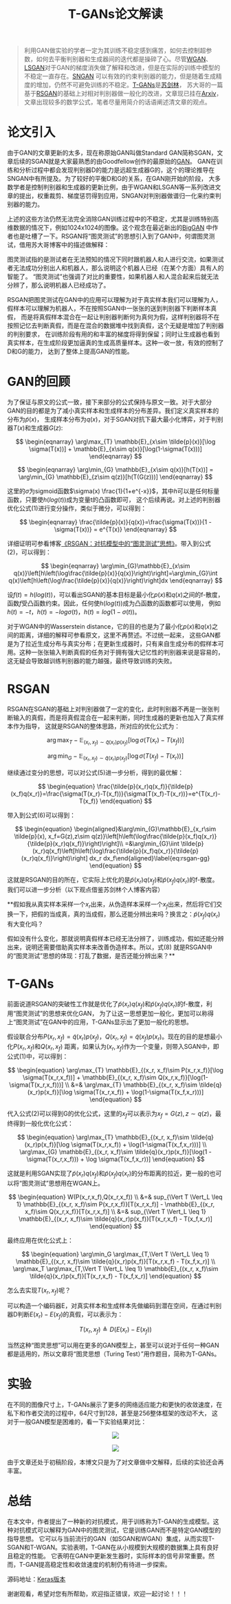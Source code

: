 ﻿---
layout: post
title: T-GANs论文解读
category: 技术
tags: [GAN]
description: 
---

> 利用GAN做实验的学者一定为其训练不稳定感到痛苦，如何去控制超参数，如何去平衡判别器和生成器间的迭代都是操碎了心。尽管[WGAN](https://arxiv.org/abs/1701.07875)、
[LSGAN](https://arxiv.org/abs/1611.04076)对于GAN的梯度消失做了解释和改进，但是在实际的训练中模型的不稳定一直存在。[SNGAN](https://arxiv.org/abs/1802.05957)
可以有效的约束判别器的能力，但是随着生成精度的增加，仍然不可避免训练的不稳定。[T-GANs](https://arxiv.org/abs/1810.10948)是[苏剑林](https://kexue.fm)，
苏大哥的一篇基于[RSGAN](https://arxiv.org/abs/1807.00734)的基础上对相对判别器做一般化的改进，文章现已挂在[Arxiv](https://arxiv.org/abs/1810.10948)，
文章出现较多的数学公式，笔者尽量用简介的话语阐述清文章的观点。

# 论文引入

由于GAN的文章更新的太多，现在称原始GAN叫做Standard GAN简称SGAN，文章后续的SGAN就是大家最熟悉的由Goodfellow创作的最原始的[GAN](https://arxiv.org/abs/1406.2661)。
GAN在训练和分析过程中都会发现判别器D的能力是远超生成器G的，这个的理论推导在SNGAN中有所提及。为了较好的平衡D和G的关系，在GAN刚开始的阶段，
大多数学者是控制判别器和生成器的更新比例，由于WGAN和LSGAN等一系列改进文章的提出，权重裁剪、梯度惩罚得到应用，SNGAN对判别器做谱归一化来约束判别器的能力。

上述的这些方法仍然无法完全消除GAN训练过程中的不稳定，尤其是训练特别高维数据的情况下，例如1024x1024的图像。这个观念在最近新出的[BigGAN](https://arxiv.org/abs/1809.11096)
中作者也是吐槽了一下。RSGAN将“图灵测试”的思想引入到了GAN中，何谓图灵测试，借用苏大哥博客中的描述做解释：

图灵测试指的是测试者在无法预知的情况下同时跟机器人和人进行交流，如果测试者无法成功分别出人和机器人，那么说明这个机器人已经（在某个方面）具有人的智能了。
“图灵测试”也强调了对比的重要性，如果机器人和人混合起来后就无法分辨了，那么说明机器人已经成功了。

RSGAN把图灵测试在GAN中的应用可以理解为对于真实样本我们可以理解为人，假样本可以理解为机器人，不在按照SGAN中一张张的送到判别器下判断样本真假，
而是将真假样本混合在一起让判别器判断何为真何为假，这样判别器将不在按照记忆去判断真假，而是在混合的数据堆中找到真假，这个无疑是增加了判别器的判别要求，
在训练阶段有用的和丰富的梯度将得到保留；同时让生成器也看到真实样本，在生成阶段更加逼真的生成高质量样本。这种一收一放，有效的控制了D和G的能力，
达到了整体上提高GAN的性能。

# GAN的回顾

为了保证与原文的公式一致，接下来部分的公式保持与原文一致。对于大部分GAN的目的都是为了减小真实样本和生成样本的分布差异。我们定义真实样本的分布为$\tilde{p}(x)$，
生成样本分布为$q(x)$，对于SGAN对抗下最大最小化博弈，对于判别器$T(x)$和生成器$G(z)$:

$$
\begin{eqnarray}
\arg\max_{T} \mathbb{E}_{x\sim \tilde{p}(x)}[\log \sigma(T(x))] + \mathbb{E}_{x\sim q(x)}[\log(1-\sigma(T(x)))]
\end{eqnarray}
$$

$$
\begin{eqnarray}
\arg\min_{G} \mathbb{E}_{x\sim q(x)}[h(T(x))] = \arg\min_{G} \mathbb{E}_{z\sim q(z)}[h(T(G(z)))]
\end{eqnarray}
$$

这里的$\sigma$为sigmoid函数$\sigma(x) \frac{1}{1+e^{-x}}$，其中$h$可以是任何标量函数，只要使$h(log(t))$成为变量t的凸函数即可，
这个后续再说。对上述的判别器优化公式(1)进行变分操作，类似于微分，可以得到：

$$
\begin{eqnarray}
\frac{\tilde{p}(x)}{q(x)}=\frac{\sigma(T(x))}{1 - \sigma(T(x))} = e^{T(x)}
\end{eqnarray}
$$

详细证明可参看博客[《RSGAN：对抗模型中的“图灵测试”思想》](https://kexue.fm/archives/6110)。带入到公式(2)，可以得到：

$$
\begin{eqnarray}
\arg\min_{G}\mathbb{E}_{x\sim q(x)}\left[h\left(\log\frac{\tilde{p}(x)}{q(x)}\right)\right]=\arg\min_{G}\int q(x)\left[h\left(\log\frac{\tilde{p}(x)}{q(x)}\right)\right]dx 
\end{eqnarray}
$$

设$f(t) = h(log(t))$，可以看出SGAN的基本目标是最小化$p(x)$和$q(x)$之间的f-散度，函数$f$受凸函数约束。因此，任何使$h(log(t))$成为凸函数的函数都可以使用，
例如$h(t)= -t$，$h(t) = - log \sigma(t)$，$h(t) = log(1 - \sigma (t))$。

对于WGAN中的Wasserstein distance，它的目的也是为了最小化$p(x)$和$q(x)$之间的距离，详细的解释可参看原文，这里不再赘述。不过统一起来，
这些GAN都是为了拉近生成分布与真实分布；在更新生成器时，只有来自生成分布的假样本可用。这种一张张输入判断真假的任务对于拥有强大记忆性的判别器来说是容易的，
这无疑会导致越训练判别器的能力越强，最终导致训练的失败。

# RSGAN

RSGAN在SGAN的基础上对判别器做了一定的变化，此时判别器不再是一张张判断输入的真假，而是将真假混合在一起来判断，同时生成器的更新也加入了真实样本作为指导，
这就是RSGAN的整体思路，所对应的优化公式为：

$$
\begin{equation}
\arg\max_{T} -\mathbb{E}_{(x_r, x_f)\sim \tilde{q}(x_r)p(x_f)}[\log \sigma(T(x_r)-T(x_f))]
\end{equation}
$$

$$
\begin{equation}
\arg\min_{G} -\mathbb{E}_{(x_r, x_f)\sim \tilde{q}(x_r)p(x_f)}[\log \sigma(T(x_f)-T(x_r))]
\end{equation}
$$

继续通过变分的思想，可以对公式(5)进一步分析，得到的最优解：

$$
\begin{equation}
\frac{\tilde{p}(x_r)q(x_f)}{\tilde{p}(x_f)q(x_r)}=\frac{\sigma(T(x_r)-T(x_f))}{\sigma(T(x_f)-T(x_r))}=e^{T(x_r)-T(x_f)}
\end{equation}
$$

带入到公式(6)可以得到：

$$
\begin{equation}
\begin{aligned}&\arg\min_{G}\mathbb{E}_{x_r\sim \tilde{p}(x), x_f=G(z),z\sim q(z)}\left[h\left(\log\frac{\tilde{p}(x_f)q(x_r)}{\tilde{p}(x_r)q(x_f)}\right)\right]\\ 
=&\arg\min_{G}\iint \tilde{p}(x_r)q(x_f)\left[h\left(\log\frac{\tilde{p}(x_f)q(x_r)}{\tilde{p}(x_r)q(x_f)}\right)\right] dx_r dx_f\end{aligned}\label{eq:rsgan-gg}
\end{equation}
$$

这就是RSGAN的目的所在，它实际上优化的是$\tilde{p}(x_r)q(x_f)$和$\tilde{p}(x_f)q(x_r)$的f-散度。我们可以进一步分析（以下观点借鉴苏剑林个人博客内容）

**假如我从真实样本采样一个$x_r$出来，从伪造样本采样一个$x_f$出来，然后将它们交换一下，把假的当成真，真的当成假，那么还能分辨出来吗？换言之：$\tilde{p}(x_f)q(x_r)$
有大变化吗？

假如没有什么变化，那就说明真假样本已经无法分辨了，训练成功，假如还能分辨出来，说明还需要借助真实样本来改善伪造样本。所以，式(8)
就是RSGAN中的“图灵测试”思想的体现：打乱了数据，是否还能分辨出来？**

# T-GANs

前面说道RSGAN的突破性工作就是优化了$\tilde{p}(x_r)q(x_f)$和$\tilde{p}(x_f)q(x_r)$的f-散度，利用“图灵测试”的思想来优化GAN，
为了让这一思想更加一般化，更加可以称得上“图灵测试”在GAN中的应用，T-GANs显示出了更加一般化的思想。

假设联合分布$P(x_r, x_f)=\tilde{q}(x_r)p(x_f)$，$Q(x_r, x_f)=\tilde{q}(x_f)p(x_r)$。现在的目的是想最小化$P(x_r, x_f)$和$Q(x_r, x_f)$
距离，如果认为$(x_r, x_f)$作为一个变量，则带入SGAN中，即公式(1)中，可以得到：

$$
\begin{equation}
\arg\max_{T} \mathbb{E}_{(x_r, x_f)\sim P(x_r,x_f)}[\log \sigma(T(x_r,x_f))] + \mathbb{E}_{(x_r, x_f)\sim Q(x_r,x_f)}[\log(1-\sigma(T(x_r,x_f)))] \\
&=& \arg\max_{T} \mathbb{E}_{(x_r, x_f)\sim \tilde{q}(x_r)p(x_f)}[\log \sigma(T(x_r,x_f)) + \log(1-\sigma(T(x_f,x_r)))]
\end{equation}
$$

代入公式(2)可以得到G的优化公式，这里的$x_f$可以表示为$x_f=G(z),z \sim q(z)$，最终得到一般化优化公式：

$$
\begin{equation}
\arg\max_{T} \mathbb{E}_{(x_r, x_f)\sim \tilde{q}(x_r)p(x_f)}[\log \sigma(T(x_r,x_f)) + \log(1-\sigma(T(x_f,x_r)))] \\
\arg\max_{G} \mathbb{E}_{(x_r, x_f)\sim \tilde{q}(x_r)p(x_f)}[\log(1 - \sigma(T(x_r,x_f))) + \log \sigma(T(x_f,x_r))]
\end{equation}
$$

这就是利用SGAN实现了$\tilde{p}(x_r)q(x_f)$和$\tilde{p}(x_f)q(x_r)$的分布距离的拉近，更一般的也可以将“图灵测试”思想用在WGAN上。

$$
\begin{equation}
W(P(x_r,x_f),Q(x_r,x_f)) \\
&=& sup_{\Vert T \Vert_L \leq 1} \mathbb{E}_{(x_r, x_f)\sim P(x_r,x_f)}[T(x_r,x_f)] - \mathbb{E}_{(x_r, x_f)\sim Q(x_r,x_f)}[T(x_r,x_f)] \\
&=& sup_{\Vert T \Vert_L \leq 1} \mathbb{E}_{(x_r, x_f)\sim \tilde{q}(x_r)p(x_f)}[T(x_r,x_f) - T(x_f,x_r)]
\end{equation}
$$

最终应用在优化公式上：

$$
\begin{equation}
\arg\min_G \arg\max_{T,\Vert T \Vert_L \leq 1} \mathbb{E}_{(x_r, x_f)\sim \tilde{q}(x_r)p(x_f)}[T(x_r,x_f) - T(x_f,x_r)] \\
\arg\max_T \arg\max_{T,\Vert T \Vert_L \leq 1} \mathbb{E}_{(x_r, x_f)\sim \tilde{q}(x_r)p(x_f)}[T(x_r,x_f) - T(x_f,x_r)]
\end{equation}
$$

怎么去实现$T(x_r,x_f)$呢？

可以构造一个编码器E，对真实样本和生成样本先做编码到潜在空间，在通过判别器D判断$E(x_r)-E(x_f)$的真假，可以表示为：

$$
\begin{equation}
T(x_r,x_f) \triangleq D(E(x_r)-E(x_f))
\end{equation}
$$

当然这种“图灵思想”可以用在更多的GAN模型上，甚至可以说对于任何一种GAN都是适用的，所以文章将“图灵思想（Turing Test）”用作题目，简称为T-GANs。

# 实验

在不同的图像尺寸上，T-GANs展示了更多的网络适应能力和更快的收敛速度，在私下和作者交流的过程中，64尺寸到128，甚至是256整体框架的改动不大，
这对于一般GAN模型是困难的，看一下实验结果对比：

<p align="center">
    <img src="/assets/img/GAN/T-GANs1.png">
</p>

<p align="center">
    <img src="/assets/img/GAN/T-GANs2.png">
</p>

由于文章还处于初稿阶段，本博文只是为了对文章做中文解释，后续的实验还会再丰富。

# 总结

在本文中，作者提出了一种新的对抗模式，用于训练称为T-GAN的生成模型。这种对抗模式可以解释为GAN中的图灵测试，它是训练GAN而不是特定GAN模型的指导思想。
它可以与当前流行的GAN（如SGAN和WGAN）集成，从而实现T-SGAN和T-WGAN。实验表明，T-GAN在从小规模到大规模的数据集上具有良好且稳定的性能。
它表明在GAN中更新发生器时，实际样本的信号非常重要。然而，T-GAN提高稳定性和收敛速度的机制仍有待进一步探索。

源码地址：[Keras版本](https://github.com/bojone/T-GANs)

谢谢观看，希望对您有所帮助，欢迎指正错误，欢迎一起讨论！！！